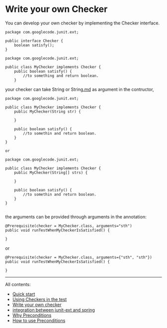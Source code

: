 # Write your own Checker #
You can develop your own checker by implementing the Checker interface.

```
package com.googlecode.junit.ext;

public interface Checker {
    boolean satisfy();
}
```


```
package com.googlecode.junit.ext;

public class MyChecker implements Checker {
    public boolean satisfy() {
        //to something and return boolean.
    }
```


your checker can take String or String[.md](.md) as argument in the contructor,

```
package com.googlecode.junit.ext;

public class MyChecker implements Checker {
    public MyChecker(String str) {

    }
 
    public boolean satisfy() {
        //to somethin and return boolean.
    }
}

or

package com.googlecode.junit.ext;

public class MyChecker implements Checker {
    public MyChecker(String[] strs) {

    }
 
    public boolean satisfy() {
        //to somethin and return boolean.
    }
}


```


the arguments can be provided through arguments in the annotation:

```
@Prerequisite(checker = MyChecker.class, arguments="sth")
public void runTestWhenMyCheckerIsSatisfied() {

}
```

or

```
@Prerequisite(checker = MyChecker.class, arguments={"sth", "sth"})
public void runTestWhenMyCheckerIsSatisfied() {

}
```





---


All contents:
  * [Quick start](QuickStart.md)
  * [Using Checkers in the test](UsingCheckers.md)
  * [Write your own checker](WriteYourOwnChecker.md)
  * [integration between junit-ext and spring](TestWithSpring.md)
  * [Why Preconditions](Preconditions.md)
  * [How to use Preconditions](HowToUsePrecondtion.md)